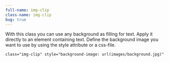 ```yaml
---
full-name: img-clip
class-name: img-clip
bug: true
---
```

With this class you can use any background as filling for text. Apply it directly to an element containing text. 
Define the background image you want to use by using the style attribute or a css-file.
```
class="img-clip" style="background-image: url(images/background.jpg)"
```